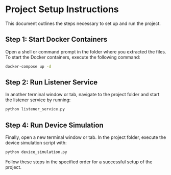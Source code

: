 
# Project Setup Instructions 
This document outlines the steps necessary to set up and run the project. 

## Step 1: Start Docker Containers 
Open a shell or command prompt in the folder where you extracted the files. To start the Docker containers, execute the following command: 
```bash
docker-compose up -d
```
## Step 2: Run Listener Service 
In another terminal window  or tab, navigate to the project folder and  start the listener service by  running:
```bash
python listener_service.py
```

## Step 4: Run Device Simulation
Finally, open a new terminal window or tab. In the project folder, execute the device simulation script with:
```bash
python device_simulation.py
```

Follow these steps in the specified order for a successful setup of the project.